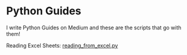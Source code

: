 # Python Guides
I write Python Guides on Medium and these are the scripts that go with them!

Reading Excel Sheets: [reading_from_excel.py](Reading_Excel/reading_from_excel.py)
